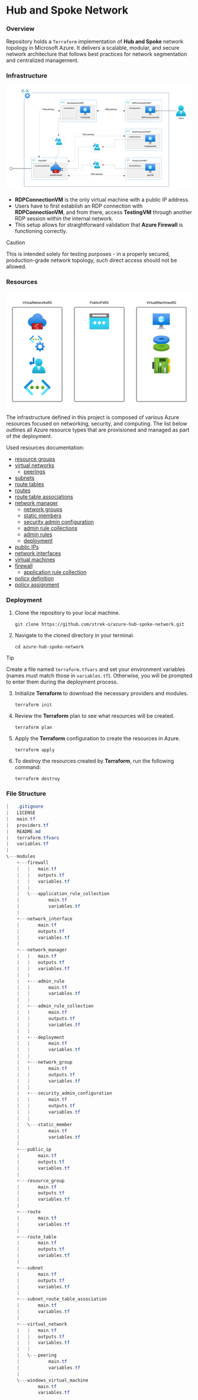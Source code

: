 # Hub and Spoke Network

### Overview

Repository holds a `Terraform` implementation of **Hub and Spoke** network topology in Microsoft Azure.
It delivers a scalable, modular, and secure network architecture that follows best practices for network segmentation and centralized management.

### Infrastructure

![](https://raw.githubusercontent.com/strek-o/azure-hub-spoke-network/media/images/spokes.png)

- **RDPConnectionVM** is the only virtual machine with a public IP address.
- Users have to first establish an RDP connection with **RDPConnectionVM**, and from there, access **TestingVM** through another RDP session within the internal network.
- This setup allows for straightforward validation that **Azure Firewall** is functioning correctly.

> [!CAUTION]
> This is intended solely for testing purposes - in a properly secured, production-grade network topology, such direct access should not be allowed.

### Resources

![](https://raw.githubusercontent.com/strek-o/azure-hub-spoke-network/media/images/resources.png)

The infrastructure defined in this project is composed of various Azure resources focused on networking, security, and computing. The list below outlines all Azure resource types that are provisioned and managed as part of the deployment.

Used resources documentation:

- [resource groups](https://registry.terraform.io/providers/hashicorp/azurerm/latest/docs/resources/resource_group)
- [virtual networks](https://registry.terraform.io/providers/hashicorp/azurerm/latest/docs/resources/virtual_network)
  - [peerings](https://registry.terraform.io/providers/hashicorp/azurerm/latest/docs/resources/virtual_network_peering)
- [subnets](https://registry.terraform.io/providers/hashicorp/azurerm/latest/docs/resources/subnet)
- [route tables](https://registry.terraform.io/providers/hashicorp/azurerm/latest/docs/resources/route_table)
- [routes](https://registry.terraform.io/providers/hashicorp/azurerm/latest/docs/resources/route)
- [route table associations](https://registry.terraform.io/providers/hashicorp/azurerm/latest/docs/resources/subnet_route_table_association)
- [network manager](https://registry.terraform.io/providers/hashicorp/azurerm/latest/docs/resources/network_manager)
  - [network groups](https://registry.terraform.io/providers/hashicorp/azurerm/latest/docs/resources/network_manager_network_group)
  - [static members](https://registry.terraform.io/providers/hashicorp/azurerm/latest/docs/resources/network_manager_static_member)
  - [security admin configuration](https://registry.terraform.io/providers/hashicorp/azurerm/latest/docs/resources/network_manager_security_admin_configuration)
  - [admin rule collections](https://registry.terraform.io/providers/hashicorp/azurerm/latest/docs/resources/network_manager_admin_rule_collection)
  - [admin rules](https://registry.terraform.io/providers/hashicorp/azurerm/latest/docs/resources/network_manager_admin_rule)
  - [deployment](https://registry.terraform.io/providers/hashicorp/azurerm/latest/docs/resources/network_manager_deployment)
- [public IPs](https://registry.terraform.io/providers/hashicorp/azurerm/latest/docs/resources/public_ip)
- [network interfaces](https://registry.terraform.io/providers/hashicorp/azurerm/latest/docs/resources/network_interface)
- [virtual machines](https://registry.terraform.io/providers/hashicorp/azurerm/latest/docs/resources/windows_virtual_machine)
- [firewall](https://registry.terraform.io/providers/hashicorp/azurerm/latest/docs/resources/firewall)
  - [application rule collection](https://registry.terraform.io/providers/hashicorp/azurerm/latest/docs/resources/firewall_application_rule_collection)
- [policy definition](https://registry.terraform.io/providers/hashicorp/azurerm/latest/docs/resources/policy_definition)
- [policy assignment](https://registry.terraform.io/providers/hashicorp/azurerm/latest/docs/resources/subscription_policy_assignment)

### Deployment

1. Clone the repository to your local machine.
   ```
   git clone https://github.com/strek-o/azure-hub-spoke-network.git
   ```
2. Navigate to the cloned directory in your terminal.
   ```
   cd azure-hub-spoke-network
   ```

> [!TIP]
> Create a file named `terraform.tfvars` and set your environment variables (names must match those in `variables.tf`). Otherwise, you will be prompted to enter them during the deployment process.

3. Initialize **Terraform** to download the necessary providers and modules.
   ```
   terraform init
   ```
4. Review the **Terraform** plan to see what resources will be created.
   ```
   terraform plan
   ```
5. Apply the **Terraform** configuration to create the resources in Azure.
   ```
   terraform apply
   ```
6. To destroy the resources created by **Terraform**, run the following command:
   ```
   terraform destroy
   ```

### File Structure

```powershell
|   .gitignore
|   LICENSE
|   main.tf
|   providers.tf
|   README.md
|   terraform.tfvars
|   variables.tf
|
\---modules
    +---firewall
    |   |   main.tf
    |   |   outputs.tf
    |   |   variables.tf
    |   |
    |   \---application_rule_collection
    |           main.tf
    |           variables.tf
    |
    +---network_interface
    |       main.tf
    |       outputs.tf
    |       variables.tf
    |
    +---network_manager
    |   |   main.tf
    |   |   outputs.tf
    |   |   variables.tf
    |   |
    |   +---admin_rule
    |   |       main.tf
    |   |       variables.tf
    |   |
    |   +---admin_rule_collection
    |   |       main.tf
    |   |       outputs.tf
    |   |       variables.tf
    |   |
    |   +---deployment
    |   |       main.tf
    |   |       variables.tf
    |   |
    |   +---network_group
    |   |       main.tf
    |   |       outputs.tf
    |   |       variables.tf
    |   |
    |   +---security_admin_configuration
    |   |       main.tf
    |   |       outputs.tf
    |   |       variables.tf
    |   |
    |   \---static_member
    |           main.tf
    |           variables.tf
    |
    +---public_ip
    |       main.tf
    |       outputs.tf
    |       variables.tf
    |
    +---resource_group
    |       main.tf
    |       outputs.tf
    |       variables.tf
    |
    +---route
    |       main.tf
    |       variables.tf
    |
    +---route_table
    |       main.tf
    |       outputs.tf
    |       variables.tf
    |
    +---subnet
    |       main.tf
    |       outputs.tf
    |       variables.tf
    |
    +---subnet_route_table_association
    |       main.tf
    |       variables.tf
    |
    +---virtual_network
    |   |   main.tf
    |   |   outputs.tf
    |   |   variables.tf
    |   |
    |   \---peering
    |           main.tf
    |           variables.tf
    |
    \---windows_virtual_machine
            main.tf
            variables.tf
```
